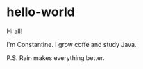 # hello-world

Hi all!

I'm Constantine. I grow coffe and study Java.

P.S. Rain makes everything better.

